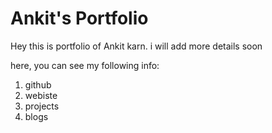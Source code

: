 # Ankit's Portfolio

Hey this is portfolio of Ankit karn. i will add more details soon
 
here, you can see my following info:
1. github
1. webiste
3. projects
4. blogs